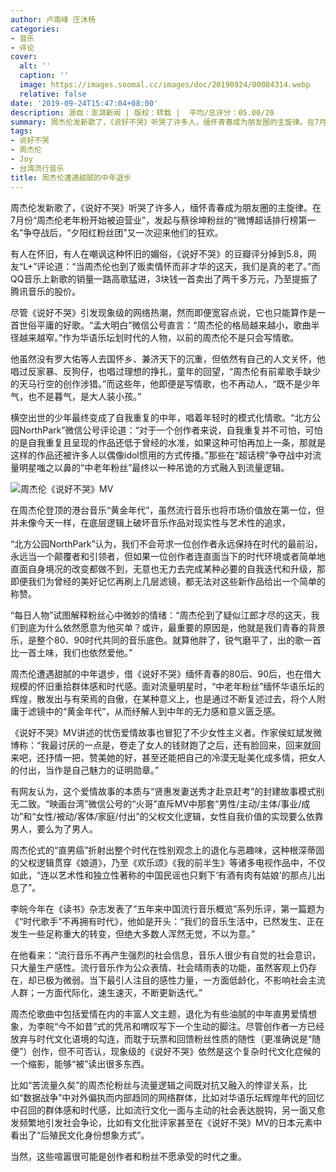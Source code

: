 ```yaml
---
author: 卢南峰 庄沐杨
categories:
- 音乐
- 评论
cover:
  alt: ''
  caption: ''
  image: https://images.soomal.cc/images/doc/20190924/00084314.webp
  relative: false
date: '2019-09-24T15:47:04+08:00'
description: 源自：澎湃新闻 | 版权：转载 |  平均/总评分：05.00/20
summary: 周杰伦发新歌了，《说好不哭》听哭了许多人，缅怀青春成为朋友圈的主旋律。在7月份“周杰伦老年粉开始被迫营业”，发起与蔡徐坤粉丝的“微博超话排行榜第一名”争夺战后，“夕阳红粉丝团”又一次迎来他们的狂欢……
tags:
- 说好不哭
- 周杰伦
- Joy
- 台湾流行音乐
title: 周杰伦遭遇甜腻的中年退步
---
```


周杰伦发新歌了，《说好不哭》听哭了许多人，缅怀青春成为朋友圈的主旋律。在7月份“周杰伦老年粉开始被迫营业”，发起与蔡徐坤粉丝的“微博超话排行榜第一名”争夺战后，“夕阳红粉丝团”又一次迎来他们的狂欢。

有人在怀旧，有人在嘲讽这种怀旧的媚俗，《说好不哭》的豆瓣评分掉到5.8，网友“L+”评论道：“当周杰伦也到了贩卖情怀而非才华的这天，我们是真的老了。”而QQ音乐上新歌的销量一路高歌猛进，3块钱一首卖出了两千多万元，乃至提振了腾讯音乐的股价。

尽管《说好不哭》引发现象级的网络热潮，然而即便宽容点说，它也只能算作是一首世俗平庸的好歌。“孟大明白”微信公号直言：“周杰伦的格局越来越小，歌曲半径越来越窄。”作为华语乐坛划时代的人物，以前的周杰伦不是只会写情歌。

他虽然没有罗大佑等人去国怀乡、兼济天下的沉重，但依然有自己的人文关怀，他唱过反家暴、反狗仔，也唱过理想的挣扎，童年的回望，“周杰伦有前辈歌手缺少的天马行空的创作涉猎。”而这些年，他即便是写情歌，也不再动人，“既不是少年气，也不是暮气，是大人装小孩。”

横空出世的少年最终变成了自我重复的中年，唱着年轻时的模式化情歌。“北方公园NorthPark”微信公号评论道：“对于一个创作者来说，自我重复并不可怕，可怕的是自我重复且呈现的作品还低于曾经的水准，如果这种可怕再加上一条，那就是这样的作品还被许多人以偶像idol惯用的方式传播。”那些在“超话榜”争夺战中对流量明星嗤之以鼻的“中老年粉丝”最终以一种吊诡的方式融入到流量逻辑。

![周杰伦《说好不哭》MV](https://images.soomal.cc/images/doc/20190924/00084314.webp)





在周杰伦登顶的港台音乐“黄金年代”，虽然流行音乐也将市场价值放在第一位，但并未像今天一样，在底层逻辑上破坏音乐作品对现实性与艺术性的追求，

“北方公园NorthPark”认为，我们不会苛求一位创作者永远保持在时代的最前沿，永远当一个颠覆者和引领者，但如果一位创作者连直面当下的时代环境或者简单地直面自身境况的改变都做不到，无意也无力去完成某种必要的自我迭代和升级，那即便我们为曾经的美好记忆再刷上几层滤镜，都无法对这些新作品给出一个简单的称赞。

“每日人物”试图解释粉丝心中微妙的情绪：“周杰伦到了疑似江郎才尽的这天，我们到底为什么依然愿意为他买单？或许，最重要的原因是，他就是我们青春的背景乐，是整个80、90时代共同的音乐底色。就算他胖了，锐气磨平了，出的歌一首比一首土味，我们也依然爱他。”

周杰伦遭遇甜腻的中年退步，借《说好不哭》缅怀青春的80后、90后，也在借大规模的怀旧重拾群体感和时代感。面对流量明星时，“中老年粉丝”缅怀华语乐坛的辉煌，散发出与有荣焉的自傲，在某种意义上，也是通过不断复述过去，将个人附庸于滤镜中的“黄金年代”，从而纾解人到中年的无力感和意义匮乏感。

《说好不哭》MV讲述的忧伤爱情故事也冒犯了不少女性主义者。作家侯虹斌发微博称：“我最讨厌的一点是，卷走了女人的钱财跑了之后，还有脸回来，回来就回来吧，还抒情一把，赞美她的好，甚至还能把自己的冷漠无耻美化成多情，把女人的付出，当作是自己魅力的证明勋章。”

有网友认为，这个爱情故事的本质与“贤惠发妻送秀才赴京赶考”的封建故事模式别无二致。“映画台湾”微信公号的“火哥”直斥MV中那套“男性/主动/主体/事业/成功”和“女性/被动/客体/家庭/付出”的父权文化逻辑，女性自我价值的实现要么依靠男人，要么为了男人。

周杰伦式的“直男癌”折射出整个时代在性别观念上的退化与恶趣味，这种根深蒂固的父权逻辑贯穿《娘道》，乃至《欢乐颂》《我的前半生》等诸多电视作品中，不仅如此，“连以艺术性和独立性著称的中国民谣也只剩下‘有酒有肉有姑娘’的那点儿出息了”。

李皖今年在《读书》杂志发表了“五年来中国流行音乐概览”系列乐评，第一篇题为《“时代歌手”不再拥有时代》，他如是开头：“我们的音乐生活中，已然发生、正在发生一些足称重大的转变，但绝大多数人浑然无觉，不以为意。”

在他看来：“流行音乐不再产生强烈的社会信息，音乐人很少有自觉的社会意识，只大量生产感性。流行音乐作为公众表情、社会晴雨表的功能，虽然客观上仍存在，却已极为微弱。当下最引人注目的感性力量，一方面低龄化，不影响社会主流人群；一方面代际化，速生速灭，不断更新迭代。”

周杰伦歌曲中包括爱情在内的丰富人文主题，退化为有些油腻的中年直男爱情想象，为李皖“今不如昔”式的凭吊和喟叹写下一个生动的脚注。尽管创作者一方已经放弃与时代文化语境的勾连，而耽于玩票和回馈粉丝性质的随性（更准确说是“随便”）创作，但不可否认，现象级的《说好不哭》依然是这个复杂时代文化症候的一个缩影，能够“被”读出很多东西。

比如“苦流量久矣”的周杰伦粉丝与流量逻辑之间既对抗又融入的悖谬关系，比如“数据战争”中对外偏执而内部趋同的网络群体，比如对华语乐坛辉煌年代的回忆中召回的群体感和时代感，比如流行文化一面与主动的社会表达脱钩，另一面又愈发频繁地引发社会争论，比如有文化批评家甚至在《说好不哭》MV的日本元素中看出了“后殖民文化身份想象方式”。

当然，这些喧嚣很可能是创作者和粉丝不愿承受的时代之重。